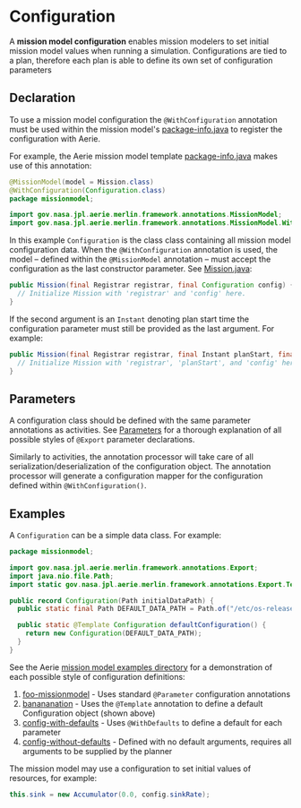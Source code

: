 # Configuration

A **mission model configuration** enables mission modelers to set initial mission model values when running a simulation. Configurations are tied to a plan, therefore each plan is able to define its own set of configuration parameters

## Declaration

To use a mission model configuration the `@WithConfiguration` annotation must be used within the mission model's [package-info.java](./introduction.mdx#the-package-infojava-file) to register the configuration with Aerie.

For example, the Aerie mission model template [package-info.java](https://github.com/NASA-AMMOS/aerie-mission-model-template/blob/main/src/main/java/missionmodel/package-info.java) makes use of this annotation:

```java
@MissionModel(model = Mission.class)
@WithConfiguration(Configuration.class)
package missionmodel;

import gov.nasa.jpl.aerie.merlin.framework.annotations.MissionModel;
import gov.nasa.jpl.aerie.merlin.framework.annotations.MissionModel.WithConfiguration;
```

In this example `Configuration` is the class class containing all mission model configuration data. When the `@WithConfiguration` annotation is used, the model – defined within the `@MissionModel` annotation – must accept the configuration as the last constructor parameter. See [Mission.java](https://github.com/NASA-AMMOS/aerie-mission-model-template/blob/main/src/main/java/missionmodel/Mission.java):

```java
public Mission(final Registrar registrar, final Configuration config) {
  // Initialize Mission with 'registrar' and 'config' here.
}
```

If the second argument is an `Instant` denoting plan start time the configuration parameter must still be provided as the last argument. For example:

```java
public Mission(final Registrar registrar, final Instant planStart, final Configuration config) {
  // Initialize Mission with 'registrar', 'planStart', and 'config' here.
}
```

## Parameters

A configuration class should be defined with the same parameter annotations as activities. See [Parameters](../parameters) for a thorough explanation of all possible styles of `@Export` parameter declarations.

Similarly to activities, the annotation processor will take care of all serialization/deserialization of the configuration object. The annotation processor will generate a configuration mapper for the configuration defined within `@WithConfiguration()`.

## Examples

A `Configuration` can be a simple data class. For example:

```java
package missionmodel;

import gov.nasa.jpl.aerie.merlin.framework.annotations.Export;
import java.nio.file.Path;
import static gov.nasa.jpl.aerie.merlin.framework.annotations.Export.Template;

public record Configuration(Path initialDataPath) {
  public static final Path DEFAULT_DATA_PATH = Path.of("/etc/os-release");

  public static @Template Configuration defaultConfiguration() {
    return new Configuration(DEFAULT_DATA_PATH);
  }
}
```

See the Aerie [mission model examples directory](https://github.com/NASA-AMMOS/aerie/tree/develop/examples) for a demonstration of each possible style of configuration definitions:

1. [foo-missionmodel](https://github.com/NASA-AMMOS/aerie/blob/develop/examples/foo-missionmodel/src/main/java/gov/nasa/jpl/aerie/foomissionmodel/Configuration.java) - Uses standard `@Parameter` configuration annotations
1. [banananation](https://github.com/NASA-AMMOS/aerie/blob/develop/examples/banananation/src/main/java/gov/nasa/jpl/aerie/banananation/Configuration.java) - Uses the `@Template` annotation to define a default Configuration object (shown above)
1. [config-with-defaults](https://github.com/NASA-AMMOS/aerie/blob/develop/examples/config-with-defaults/src/main/java/gov/nasa/jpl/aerie/configwithdefaults/Configuration.java) - Uses `@WithDefaults` to define a default for each parameter
1. [config-without-defaults](https://github.com/NASA-AMMOS/aerie/blob/develop/examples/config-without-defaults/src/main/java/gov/nasa/jpl/aerie/configwithoutdefaults/Configuration.java) - Defined with no default arguments, requires all arguments to be supplied by the planner

The mission model may use a configuration to set initial values of resources, for example:

```java
this.sink = new Accumulator(0.0, config.sinkRate);
```
